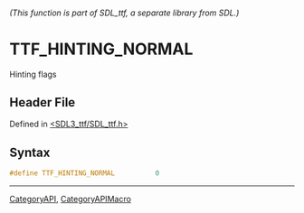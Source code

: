 ###### (This function is part of SDL_ttf, a separate library from SDL.)
# TTF_HINTING_NORMAL

Hinting flags

## Header File

Defined in [<SDL3_ttf/SDL_ttf.h>](https://github.com/libsdl-org/SDL_ttf/blob/main/include/SDL3_ttf/SDL_ttf.h)

## Syntax

```c
#define TTF_HINTING_NORMAL          0
```

----
[CategoryAPI](CategoryAPI), [CategoryAPIMacro](CategoryAPIMacro)

